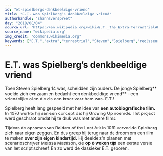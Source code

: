```yaml
---
id: "et-spielbergs-denkbeeldige-vriend"
title: "E.T. was Spielberg’s denkbeeldige vriend"
authorhandle: "shannaverspreet"
day: "2018/08/04"
source_url: "https://en.wikipedia.org/wiki/E.T._the_Extra-Terrestrial#Production"
source_name: "wikipedia.org"
img_credit: "commons.wikimedia.org"
keywords: ["E.T.","extra","terrestrial","Steven","Spielberg","regisseur","film","alien","denkbeeldig","denkbeeldige","vriend","vriendje","bedacht","idee","autobiografie","autobiografisch"]
---
```

# E.T. was Spielberg’s denkbeeldige vriend
Toen Steven Spielberg 14 was, scheidden zijn ouders. De jonge Spielberg** voelde zich eenzaam en bedacht een denkbeeldige vriend** - een vriendelijke alien die als een broer voor hem was. E.T.!

Spielberg heeft lang gespeeld met het idee van **een autobiografische film.** In 1978 werkte hij aan een concept dat hij Growing Up noemde. Het project werd geschrapt omdat hij te druk was met andere films.

Tijdens de opnames van Raiders of the Lost Ark in 1981 verveelde Spielberg zich naar eigen zeggen. En dus greep hij terug naar de droom om een film te maken **over zijn eigen kindertijd.** Hij deelde z’n plannen met scenarioschrijver Melissa Mathison, die **op 8 weken tijd** een eerste versie van het script schreef. En zo werd de klassieker E.T. geboren.